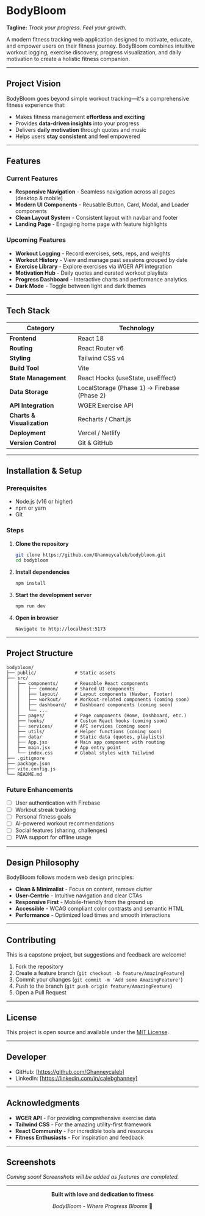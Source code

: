 #  BodyBloom

**Tagline:** *Track your progress. Feel your growth.*

A modern fitness tracking web application designed to motivate, educate, and empower users on their fitness journey. BodyBloom combines intuitive workout logging, exercise discovery, progress visualization, and daily motivation to create a holistic fitness companion.

---

##  Project Vision

BodyBloom goes beyond simple workout tracking—it's a comprehensive fitness experience that:
- Makes fitness management **effortless and exciting**
- Provides **data-driven insights** into your progress
- Delivers **daily motivation** through quotes and music
- Helps users **stay consistent** and feel empowered

---

##  Features

###  Current Features
-  **Responsive Navigation** - Seamless navigation across all pages (desktop & mobile)
-  **Modern UI Components** - Reusable Button, Card, Modal, and Loader components
-  **Clean Layout System** - Consistent layout with navbar and footer
-  **Landing Page** - Engaging home page with feature highlights

###  Upcoming Features
-  **Workout Logging** - Record exercises, sets, reps, and weights
-  **Workout History** - View and manage past sessions grouped by date
-  **Exercise Library** - Explore exercises via WGER API integration
-  **Motivation Hub** - Daily quotes and curated workout playlists
-  **Progress Dashboard** - Interactive charts and performance analytics
-  **Dark Mode** - Toggle between light and dark themes

---

##  Tech Stack

| Category | Technology |
|----------|-----------|
| **Frontend** | React 18 |
| **Routing** | React Router v6 |
| **Styling** | Tailwind CSS v4 |
| **Build Tool** | Vite |
| **State Management** | React Hooks (useState, useEffect) |
| **Data Storage** | LocalStorage (Phase 1) → Firebase (Phase 2) |
| **API Integration** | WGER Exercise API |
| **Charts & Visualization** | Recharts / Chart.js |
| **Deployment** | Vercel / Netlify |
| **Version Control** | Git & GitHub |

---

##  Installation & Setup

### Prerequisites
- Node.js (v16 or higher)
- npm or yarn
- Git

### Steps

1. **Clone the repository**
   ```bash
   git clone https://github.com/Ghanneycaleb/bodybloom.git
   cd bodybloom
   ```

2. **Install dependencies**
   ```bash
   npm install
   ```

3. **Start the development server**
   ```bash
   npm run dev
   ```

4. **Open in browser**
   ```
   Navigate to http://localhost:5173
   ```

---

##  Project Structure

```
bodybloom/
├── public/              # Static assets
├── src/
│   ├── components/      # Reusable React components
│   │   ├── common/      # Shared UI components
│   │   ├── layout/      # Layout components (Navbar, Footer)
│   │   ├── workout/     # Workout-related components (coming soon)
│   │   ├── dashboard/   # Dashboard components (coming soon)
│   │   └── ...
│   ├── pages/           # Page components (Home, Dashboard, etc.)
│   ├── hooks/           # Custom React hooks (coming soon)
│   ├── services/        # API services (coming soon)
│   ├── utils/           # Helper functions (coming soon)
│   ├── data/            # Static data (quotes, playlists)
│   ├── App.jsx          # Main app component with routing
│   ├── main.jsx         # App entry point
│   └── index.css        # Global styles with Tailwind
├── .gitignore
├── package.json
├── vite.config.js
└── README.md
```


### Future Enhancements
- [ ] User authentication with Firebase
- [ ] Workout streak tracking
- [ ] Personal fitness goals
- [ ] AI-powered workout recommendations
- [ ] Social features (sharing, challenges)
- [ ] PWA support for offline usage

---

##  Design Philosophy

BodyBloom follows modern web design principles:

- **Clean & Minimalist** - Focus on content, remove clutter
- **User-Centric** - Intuitive navigation and clear CTAs
- **Responsive First** - Mobile-friendly from the ground up
- **Accessible** - WCAG compliant color contrasts and semantic HTML
- **Performance** - Optimized load times and smooth interactions

---

##  Contributing

This is a capstone project, but suggestions and feedback are welcome!

1. Fork the repository
2. Create a feature branch (`git checkout -b feature/AmazingFeature`)
3. Commit your changes (`git commit -m 'Add some AmazingFeature'`)
4. Push to the branch (`git push origin feature/AmazingFeature`)
5. Open a Pull Request

---

##  License

This project is open source and available under the [MIT License](LICENSE).

---

##  Developer


- GitHub: [https://github.com/Ghanneycaleb]
- LinkedIn: [https://linkedin.com/in/calebghanney]


---

##  Acknowledgments

- **WGER API** - For providing comprehensive exercise data
- **Tailwind CSS** - For the amazing utility-first framework
- **React Community** - For incredible tools and resources
- **Fitness Enthusiasts** - For inspiration and feedback

---

##  Screenshots

*Coming soon! Screenshots will be added as features are completed.*

---

<div align="center">

**Built with love and dedication to fitness**

*BodyBloom - Where Progress Blooms* 🌱

</div>


